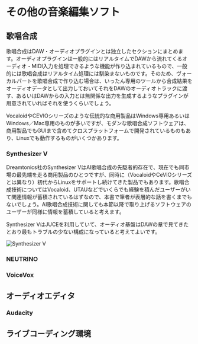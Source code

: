 
# その他の音楽編集ソフト

## 歌唱合成

歌唱合成はDAW・オーディオプラグインとは独立したセクションにまとめます。オーディオプラグインは一般的にはリアルタイムでDAWから流れてくるオーディオ・MIDI入力を処理できるような機能が作り込まれているもので、一般的には歌唱合成はリアルタイム処理には馴染まないものです。そのため、ヴォーカルパートを歌唱合成で作り込む場合は、いったん専用のツールから合成結果をオーディオデータとして出力しておいてそれをDAWのオーディオトラックに渡す、あるいはDAWからの入力とは無関係な出力を生成するようなプラグインが用意されていればそれを使うくらいでしょう。

VocaloidやCEVIOシリーズのような伝統的な商用製品はWindows専用あるいはWindows／Mac専用のものが多いですが、モダンな歌唱合成ソフトウェアは、商用製品でもGUIまで含めてクロスプラットフォームで開発されているものもあり、Linuxでも動作するものがいくつかあります。

### Synthesizer V

Dreamtonics社のSynthesizer VはAI歌唱合成の先駆者的存在で、現在でも同市場の最先端を走る商用製品のひとつですが、同時に（VocaloidやCeVIOシリーズとは異なり）初代からLinuxをサポートし続けてきた製品でもあります。歌唱合成技術についてはVocaloid、UTAUなどでいくらでも経験を積んだユーザーがいて関連情報が蓄積されているはずなので、本書で筆者が表層的な話を書くまでもないでしょう。AI歌唱合成技術に関しても本節以降で取り上げるソフトウェアのユーザーが同様に情報を蓄積していると考えます。

Synthesizer VはJUCEを利用していて、オーディオ基盤はDAWの章で見てきたとおり最もトラブルの少ない構成になっていると考えてよいです。

![Synthesizer V](!./images/synthesizer-v.png)

### NEUTRINO

### VoiceVox


## オーディオエディタ

### Audacity

## ライブコーディング環境

